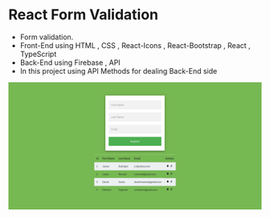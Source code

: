 
# React Form Validation 


- Form validation.
- Front-End using HTML , CSS , React-Icons , React-Bootstrap , React , TypeScript
- Back-End using Firebase , API 
- In this project using API Methods for dealing Back-End side

![Preview Dark Theme](/React-Form-Validation-Preview.png)